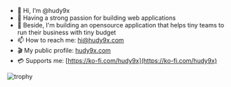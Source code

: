 - 👋 Hi, I’m @hudy9x
- 👀 Having a strong passion for building web applications
- 💞️ Beside, I'm building an opensource application that helps tiny teams to run their business with tiny budget
- 📫 How to reach me: hi@hudy9x.com
- 🎬 My public profile: [hudy9x.com](https://www.hudy9x.com/)
- 💳 Supports me: [https://ko-fi.com/hudy9x](https://ko-fi.com/hudy9x)

<!---
hudy9x/hudy9x is a ✨ special ✨ repository because its `README.md` (this file) appears on your GitHub profile.
You can click the Preview link to take a look at your changes.
--->

![trophy](https://github-profile-trophy.vercel.app/?username=hudy9x&theme=oldie)
